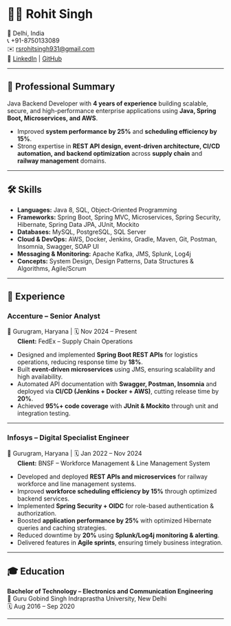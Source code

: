 # 👨‍💻 Rohit Singh

📍 Delhi, India  
📞 +91-8750133089  
✉️ [rsrohitsingh931@gmail.com](mailto:rsrohitsingh931@gmail.com)  
🔗 [LinkedIn](https://linkedin.com/in/rsrohitsingh) | [GitHub](https://github.com/ItsRohitSingh)

---

## 🚀 Professional Summary

Java Backend Developer with **4 years of experience** building scalable, secure, and high-performance enterprise applications using **Java, Spring Boot, Microservices, and AWS**.

- Improved **system performance by 25%** and **scheduling efficiency by 15%**.
- Strong expertise in **REST API design, event-driven architecture, CI/CD automation, and backend optimization** across **supply chain** and **railway management** domains.

---

## 🛠️ Skills

- **Languages:** Java 8, SQL, Object-Oriented Programming
- **Frameworks:** Spring Boot, Spring MVC, Microservices, Spring Security, Hibernate, Spring Data JPA, JUnit, Mockito
- **Databases:** MySQL, PostgreSQL, SQL Server
- **Cloud & DevOps:** AWS, Docker, Jenkins, Gradle, Maven, Git, Postman, Insomnia, Swagger, SOAP UI
- **Messaging & Monitoring:** Apache Kafka, JMS, Splunk, Log4j
- **Concepts:** System Design, Design Patterns, Data Structures & Algorithms, Agile/Scrum

---

## 💼 Experience

### **Accenture – Senior Analyst**
📍 Gurugram, Haryana | 🗓️ Nov 2024 – Present  
&nbsp;&nbsp;&nbsp;&nbsp;&nbsp;&nbsp;**Client:** FedEx – Supply Chain Operations

- Designed and implemented **Spring Boot REST APIs** for logistics operations, reducing response time by **18%**.
- Built **event-driven microservices** using JMS, ensuring scalability and high availability.
- Automated API documentation with **Swagger, Postman, Insomnia** and deployed via **CI/CD (Jenkins + Docker + AWS)**, cutting release time by **20%**.
- Achieved **95%+ code coverage** with **JUnit & Mockito** through unit and integration testing.

---

### **Infosys – Digital Specialist Engineer**
📍 Gurugram, Haryana | 🗓️ Jan 2022 – Nov 2024  
&nbsp;&nbsp;&nbsp;&nbsp;&nbsp;&nbsp;**Client:** BNSF – Workforce Management & Line Management System

- Developed and deployed **REST APIs and microservices** for railway workforce and line management systems.
- Improved **workforce scheduling efficiency by 15%** through optimized backend services.
- Implemented **Spring Security + OIDC** for role-based authentication & authorization.
- Boosted **application performance by 25%** with optimized Hibernate queries and caching strategies.
- Reduced downtime by **20%** using **Splunk/Log4j monitoring & alerting**.
- Delivered features in **Agile sprints**, ensuring timely business integration.

---

## 🎓 Education

**Bachelor of Technology – Electronics and Communication Engineering**  
📍 Guru Gobind Singh Indraprastha University, New Delhi  
🗓️ Aug 2016 – Sep 2020

---
